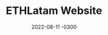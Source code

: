 ---
layout: default
title: ETHLatam Website
date: 2022-08-11 -0300
tags: UI
image: /img/work/ethlatam-website.png
link: https://ethlatam.org/
---
